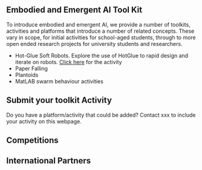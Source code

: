 ## Embodied and Emergent AI Tool Kit
 
To introduce embodied and emergent AI, we provide a number of toolkits, activities and platforms that introduce a number of related concepts.  These vary in scope, for initial activities for school-aged students, through to more open ended research projects for university students and researchers.

* Hot-Glue Soft Robots. Explore the use of HotGlue to rapid design and iterate on robots.   [Click here](hotglue.md) for the activity
* Paper Falling
* Plantoids
* MatLAB swarm behaviour activities


## Submit your toolkit Activity

Do you have a platform/activity that could be added? Contact xxx to include your activity on this webpage.

## Competitions


## International Partners



